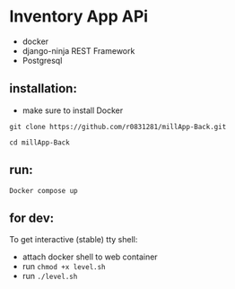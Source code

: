 # Inventory App APi
- docker
- django-ninja REST Framework
- Postgresql

## installation:
- make sure to install Docker

`git clone https://github.com/r0831281/millApp-Back.git`

`cd millApp-Back`

## run:

`Docker compose up`

## for dev:
To get interactive (stable) tty shell:

- attach docker shell to web container
- run `chmod +x level.sh`
- run `./level.sh`


